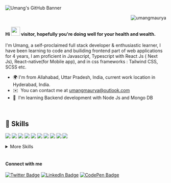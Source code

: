 ![Umang's GitHub Banner](./Assets/banner.gif)

<p align="right"> <img src="https://komarev.com/ghpvc/?username=umangmaurya&label=Profile%20views&color=0e75b6&style=flat" alt="umangmaurya" /> </p>


<h4> Hi  <img src="https://raw.githubusercontent.com/aemmadi/aemmadi/master/wave.gif" width="28px"> visitor, hopefully you're doing well for your health and wealth.</h4>

I'm Umang, a self-proclaimed full stack developer & enthusiastic learner,
I have been learning to code and builiding frontend part of web applications for 4 years, I am proficient in Javascript, Typescript with React Js ( Next Js), React-native(for Mobile app), and in css frameworks : Tailwind CSS, SCSS etc.

* 🌍  I'm from Allahabad, Uttar Pradesh, India, current work location in Hyderabad, India.
* ✉️  You can contact me at [umangmaurya@outlook.com](mailto:umangmaurya@outlook.com)
* 🧠  I'm learning Backend development with Node Js and Mongo DB

<br>

## 💼 Skills

![](https://img.shields.io/badge/Code-JavaScript-informational?style=for-the-badge&logo=JavaScript&logoColor=white&color=blueviolet)
![](https://img.shields.io/badge/Code-TypeScript-informational?style=for-the-badge&logo=TypeScript&logoColor=white&color=blueviolet)
![](https://img.shields.io/badge/Code-React-informational?style=for-the-badge&logo=react&logoColor=white&color=blueviolet)
![](https://img.shields.io/badge/Code-ReactNative-informational?style=for-the-badge&logo=react&logoColor=white&color=blueviolet)
![](https://img.shields.io/badge/Code-Redux-informational?style=for-the-badge&logo=Redux&logoColor=white&color=blueviolet)
![](https://img.shields.io/badge/Framework-NextJS-informational?style=for-the-badge&logo=Next&logoColor=white&color=blueviolet)
![](https://img.shields.io/badge/Code-NodeJs-informational?style=for-the-badge&logo=Node&logoColor=white&color=blueviolet)
![](https://img.shields.io/badge/Code-Java-informational?style=for-the-badge&logo=Java&logoColor=white&color=blueviolet)
![](https://img.shields.io/badge/Database-MySQL-informational?style=for-the-badge&logo=MySQL&logoColor=white&color=blueviolet)
![](https://img.shields.io/badge/Database-MongoDB-informational?style=for-the-badge&logo=MongoDB&logoColor=white&color=blueviolet)




<details>
<summary>More Skills</summary>
<br>

![](https://img.shields.io/badge/Style-CSS-informational?style=for-the-badge&logo=css3&logoColor=white&color=4AB197)
![](https://img.shields.io/badge/Style-Tailwind-informational?style=for-the-badge&logo=Tailwind-CSS&logoColor=white&color=4AB197)
![](https://img.shields.io/badge/Style-Sass-informational?style=for-the-badge&logo=Sass&logoColor=white&color=4AB197)

<br>

![](https://img.shields.io/badge/Test-Jasmine-informational?style=for-the-badge&logo=Jasmine&logoColor=white&color=4AB197)
![](https://img.shields.io/badge/Test-Jest-informational?style=for-the-badge&logo=jest&logoColor=white&color=4AB197)
![](https://img.shields.io/badge/Test-Mocha-informational?style=for-the-badge&logo=Mocha&logoColor=white&color=4AB197)

<br>

![](https://img.shields.io/badge/Tools-NPM-informational?style=for-the-badge&logo=npm&logoColor=white&color=4AB197)
![](https://img.shields.io/badge/Tools-Postman-informational?style=for-the-badge&logo=Postman&logoColor=white&color=4AB197)
![](https://img.shields.io/badge/Tools-GitHub-informational?style=for-the-badge&logo=GitHub&logoColor=white&color=4AB197)
![](https://img.shields.io/badge/Tools-Bitbucket-informational?style=for-the-badge&logo=Bitbucket&logoColor=white&color=4AB197)
![](https://img.shields.io/badge/Tools-Jira-informational?style=for-the-badge&logo=Jira-Software&logoColor=white&color=4AB197)


</details>

<br>

<h4>Connect with me </h4>


[![Twitter Badge](https://img.shields.io/badge/Twitter-Profile-informational?style=flat&logo=twitter&logoColor=white&color=1CA2F1)](https://twitter.com/umangmaurya30)
[![LinkedIn Badge](https://img.shields.io/badge/LinkedIn-Profile-informational?style=flat&logo=linkedin&logoColor=white&color=0D76A8)](https://linkedin.com/in/umang-ethan-bourne/)
[![CodePen Badge](https://img.shields.io/badge/CodePen-Profile-informational?style=flat&logo=codepen&logoColor=white&color=black)](https://codepen.io/umang-maurya)


